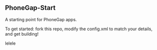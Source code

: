 PhoneGap-Start
---

A starting point for PhoneGap apps.

To get started: fork this repo, modify the config.xml to match your details, and get building!
 



 lelele